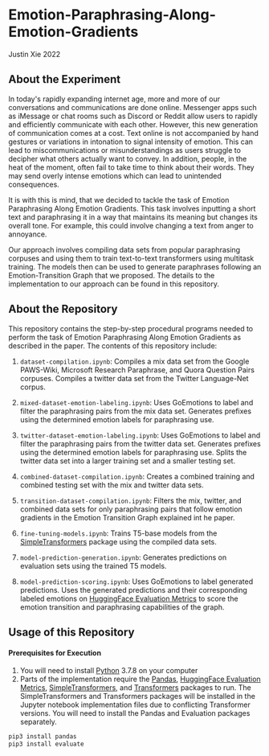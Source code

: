 # Emotion-Paraphrasing-Along-Emotion-Gradients
Justin Xie 2022

## About the Experiment
In today's rapidly expanding internet age, more and more of our conversations and communications are done online. Messenger apps such as iMessage or chat rooms such as Discord or Reddit allow users to rapidly and efficiently communicate with each other. However, this new generation of communication comes at a cost. Text online is not accompanied by hand gestures or variations in intonation to signal intensity of emotion. This can lead to miscommunications or misunderstandings as users struggle to decipher what others actually want to convey. In addition, people, in the heat of the moment, often fail to take time to think about their words. They may send overly intense emotions which can lead to unintended consequences.

It is with this is mind, that we decided to tackle the task of Emotion Paraphrasing Along Emotion Gradients. This task involves inputting a short text and paraphrasing it in a way that maintains its meaning but changes its overall tone. For example, this could involve changing a text from anger to annoyance. 

Our approach involves compiling data sets from popular paraphrasing corpuses and using them to train text-to-text transformers using multitask training. The models then can be used to generate paraphrases following an Emotion-Transition Graph that we proposed. The details to the implementation to our approach can be found in this repository. 

## About the Repository 
This repository contains the step-by-step procedural programs needed to perform the task of Emotion Paraphrasing Along Emotion Gradients as described in the paper. The contents of this repository include:

1. `dataset-compilation.ipynb`: Compiles a mix data set from the Google PAWS-Wiki, Microsoft Research Paraphrase, and Quora Question Pairs corpuses. Compiles a twitter data set from the Twitter Language-Net corpus.

2. `mixed-dataset-emotion-labeling.ipynb`: Uses GoEmotions to label and filter the paraphrasing pairs from the mix data set. Generates prefixes using the determined emotion labels for paraphrasing use.

3. `twitter-dataset-emotion-labeling.ipynb`: Uses GoEmotions to label and filter the paraphrasing pairs from the twitter data set. Generates prefixes using the determined emotion labels for paraphrasing use. Splits the twitter data set into a larger training set and a smaller testing set.

4. `combined-dataset-compilation.ipynb`: Creates a combined training and combined testing set with the mix and twitter data sets.

5. `transition-dataset-compilation.ipynb`: Filters the mix, twitter, and combined data sets for only paraphrasing pairs that follow emotion gradients in the Emotion Transition Graph explained int he paper.

6. `fine-tuning-models.ipynb`: Trains T5-base models from the [SimpleTransformers](https://simpletransformers.ai/) package using the compiled data sets.

7. `model-prediction-generation.ipynb`: Generates predictions on evaluation sets using the trained T5 models.

8. `model-prediction-scoring.ipynb`: Uses GoEmotions to label generated predictions. Uses the generated predictions and their corresponding labeled emotions on [HuggingFace Evaluation Metrics](https://huggingface.co/evaluate-metric) to score the emotion transition and paraphrasing capabilities of the graph.

## Usage of this Repository

#### Prerequisites for Execution
1. You will need to install [Python](https://www.python.org/) 3.7.8 on your computer
2. Parts of the implementation require the [Pandas](https://pandas.pydata.org/), [HuggingFace Evaluation Metrics](https://huggingface.co/evaluate-metric), [SimpleTransformers](https://simpletransformers.ai/), and [Transformers](https://huggingface.co/docs/transformers/main/en/index) packages to run. The SimpleTransformers and Transformers packages will be installed in the Jupyter notebook implementation files due to conflicting Transformer versions. You will need to install the Pandas and Evaluation packages separately. 

```bash
pip3 install pandas
pip3 install evaluate
```


